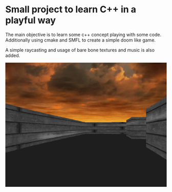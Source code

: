 # Small project to learn C++ in a playful way

The main objective is to learn some c++ concept playing with some code.
Additionally using cmake and SMFL to create a simple doom like game.

A simple raycasting and usage of bare bone textures and music is also added.

![Preview](game-preview.png)
